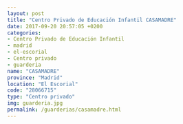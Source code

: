 ```yaml
---
layout: post
title: "Centro Privado de Educación Infantil CASAMADRE"
date: 2017-09-20 20:57:05 +0200
categories:
- Centro Privado de Educación Infantil
- madrid
- el-escorial
- Centro privado
- guarderia
name: "CASAMADRE"
province: "Madrid"
location: "El Escorial"
code: "28066715"
type: "Centro privado"
img: guarderia.jpg
permalink: /guarderias/casamadre.html
---
```

